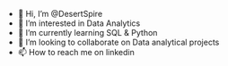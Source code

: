 - 👋 Hi, I’m @DesertSpire
- 👀 I’m interested in Data Analytics
- 🌱 I’m currently learning SQL & Python
- 💞️ I’m looking to collaborate on Data analytical projects
- 📫 How to reach me on linkedin

<!---
DesertSpire/DesertSpire is a ✨ special ✨ repository because its `README.md` (this file) appears on your GitHub profile.
You can click the Preview link to take a look at your changes.
--->
